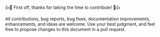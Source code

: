👍🎉 First off, thanks for taking the time to contribute! 🎉👍

All contributions, bug reports, bug fixes, documentation improvements, enhancements, and ideas are welcome. Use your best judgment, and feel free to propose changes to this document in a pull request.
